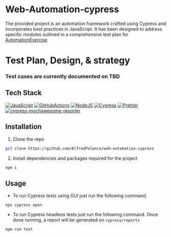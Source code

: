 # Web-Automation-cypress

The provided project is an automation framework crafted using Cypress and incorporates best practices in JavaScript. It has been designed to address specific modules outlined in a comprehensive test plan for [AutomationExercise](https://automationexercise.com/)

# Test Plan, Design, & strategy
### Test cases are currently documented on TBD

## Tech Stack

[![JavaScript](https://img.shields.io/badge/javascript-%23323330.svg?style=for-the-badge&logo=javascript&logoColor=%23F7DF1E)](https://developer.mozilla.org/en-US/docs/Learn/Getting_started_with_the_web/JavaScript_basics)
[![GitHubActions](https://img.shields.io/badge/github%20actions-%23161616.svg?style=for-the-badge&logo=githubactions&logoColor=white)](https://github.com/features/actions)
[![NodeJS](https://img.shields.io/badge/node.js-6DA55F?style=for-the-badge&logo=node.js&logoColor=white)](https://nodejs.org/en/about/)
[![Cypress](https://img.shields.io/badge/-Cypress-orange)](https://www.cypress.io/)
[![Prettier](https://img.shields.io/badge/Prettier-grey)](https://prettier.io/)
[![cypress-mochawesome-reporter](https://img.shields.io/badge/cypress-mochawesome-grey)](https://www.npmjs.com/package/cypress-mochawesome-reporter)

## Installation

1. Clone the repo
```bash
git clone https://github.com/AlfredPolanco/web-automation-cypress
```

2. Install dependencies and packages required for the project
```bash
npm i
```

## Usage

- To run Cypress tests using GUI just run the following command.
```
npx cypress open
```

- To run Cypress headless tests just run the following command. Once done running, a report will be generated on `cypress/reports`
```
npm run test
```
